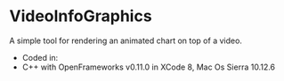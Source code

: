 # VideoInfoGraphics
A simple tool for rendering an animated chart on top of a video.
- Coded in:
 - C++ with OpenFrameworks v0.11.0 in XCode 8, Mac Os Sierra 10.12.6


